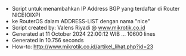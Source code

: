- Script untuk menambahkan IP Address BGP yang terdaftar di Router NICE(OIXP)
- ke RouterOS dalam ADDRESS-LIST dengan nama "nice"
- Script created by: Valens Riyadi @ www.mikrotik.co.id
- Generated at 11 October 2024 22:00:12 WIB ... 10600 lines
- Generated in 10.756 seconds
- How-to: http://www.mikrotik.co.id/artikel_lihat.php?id=23
